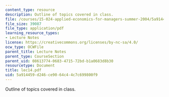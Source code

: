 ```yaml
---
content_type: resource
description: Outline of topics covered in class.
file: /courses/15-024-applied-economics-for-managers-summer-2004/5a914459d246ce9064c44c7c699800f9_lec14.pdf
file_size: 39087
file_type: application/pdf
learning_resource_types:
- Lecture Notes
license: https://creativecommons.org/licenses/by-nc-sa/4.0/
ocw_type: OCWFile
parent_title: Lecture Notes
parent_type: CourseSection
parent_uid: 08613774-0683-4715-72bd-b1a0683d8b30
resourcetype: Document
title: lec14.pdf
uid: 5a914459-d246-ce90-64c4-4c7c699800f9
---
```

Outline of topics covered in class.